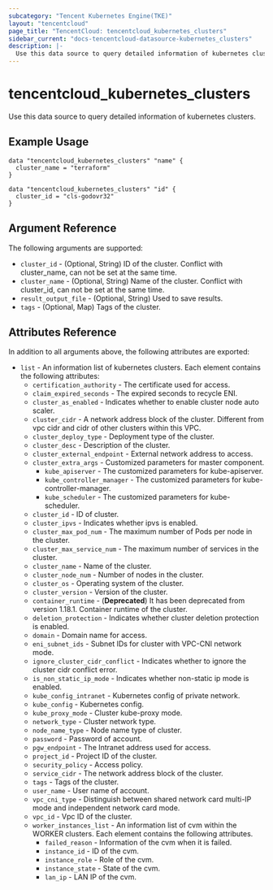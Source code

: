 ```yaml
---
subcategory: "Tencent Kubernetes Engine(TKE)"
layout: "tencentcloud"
page_title: "TencentCloud: tencentcloud_kubernetes_clusters"
sidebar_current: "docs-tencentcloud-datasource-kubernetes_clusters"
description: |-
  Use this data source to query detailed information of kubernetes clusters.
---
```


# tencentcloud_kubernetes_clusters

Use this data source to query detailed information of kubernetes clusters.

## Example Usage

```hcl
data "tencentcloud_kubernetes_clusters" "name" {
  cluster_name = "terraform"
}

data "tencentcloud_kubernetes_clusters" "id" {
  cluster_id = "cls-godovr32"
}
```

## Argument Reference

The following arguments are supported:

* `cluster_id` - (Optional, String) ID of the cluster. Conflict with cluster_name, can not be set at the same time.
* `cluster_name` - (Optional, String) Name of the cluster. Conflict with cluster_id, can not be set at the same time.
* `result_output_file` - (Optional, String) Used to save results.
* `tags` - (Optional, Map) Tags of the cluster.

## Attributes Reference

In addition to all arguments above, the following attributes are exported:

* `list` - An information list of kubernetes clusters. Each element contains the following attributes:
  * `certification_authority` - The certificate used for access.
  * `claim_expired_seconds` - The expired seconds to recycle ENI.
  * `cluster_as_enabled` - Indicates whether to enable cluster node auto scaler.
  * `cluster_cidr` - A network address block of the cluster. Different from vpc cidr and cidr of other clusters within this VPC.
  * `cluster_deploy_type` - Deployment type of the cluster.
  * `cluster_desc` - Description of the cluster.
  * `cluster_external_endpoint` - External network address to access.
  * `cluster_extra_args` - Customized parameters for master component.
    * `kube_apiserver` - The customized parameters for kube-apiserver.
    * `kube_controller_manager` - The customized parameters for kube-controller-manager.
    * `kube_scheduler` - The customized parameters for kube-scheduler.
  * `cluster_id` - ID of cluster.
  * `cluster_ipvs` - Indicates whether ipvs is enabled.
  * `cluster_max_pod_num` - The maximum number of Pods per node in the cluster.
  * `cluster_max_service_num` - The maximum number of services in the cluster.
  * `cluster_name` - Name of the cluster.
  * `cluster_node_num` - Number of nodes in the cluster.
  * `cluster_os` - Operating system of the cluster.
  * `cluster_version` - Version of the cluster.
  * `container_runtime` - (**Deprecated**) It has been deprecated from version 1.18.1. Container runtime of the cluster.
  * `deletion_protection` - Indicates whether cluster deletion protection is enabled.
  * `domain` - Domain name for access.
  * `eni_subnet_ids` - Subnet IDs for cluster with VPC-CNI network mode.
  * `ignore_cluster_cidr_conflict` - Indicates whether to ignore the cluster cidr conflict error.
  * `is_non_static_ip_mode` - Indicates whether non-static ip mode is enabled.
  * `kube_config_intranet` - Kubernetes config of private network.
  * `kube_config` - Kubernetes config.
  * `kube_proxy_mode` - Cluster kube-proxy mode.
  * `network_type` - Cluster network type.
  * `node_name_type` - Node name type of cluster.
  * `password` - Password of account.
  * `pgw_endpoint` - The Intranet address used for access.
  * `project_id` - Project ID of the cluster.
  * `security_policy` - Access policy.
  * `service_cidr` - The network address block of the cluster.
  * `tags` - Tags of the cluster.
  * `user_name` - User name of account.
  * `vpc_cni_type` - Distinguish between shared network card multi-IP mode and independent network card mode.
  * `vpc_id` - Vpc ID of the cluster.
  * `worker_instances_list` - An information list of cvm within the WORKER clusters. Each element contains the following attributes.
    * `failed_reason` - Information of the cvm when it is failed.
    * `instance_id` - ID of the cvm.
    * `instance_role` - Role of the cvm.
    * `instance_state` - State of the cvm.
    * `lan_ip` - LAN IP of the cvm.


